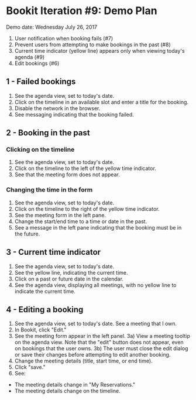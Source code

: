 
# Bookit Iteration #9: Demo Plan

Demo date: Wednesday July 26, 2017

1) User notification when booking fails (#7)
2) Prevent users from attempting to make bookings in the past (#8)
3) Current time indicator (yellow line) appears only when viewing today's agenda (#9)
4) Edit bookings (#6)

## 1 - Failed bookings
1) See the agenda view, set to today's date.
2) Click on the timeline in an available slot and enter a title for the booking.
3) Disable the network in the browser.
4) See messaging indicating that the booking failed.

## 2 - Booking in the past
### Clicking on the timeline
1) See the agenda view, set to today's date.
2) Click on the timeline to the left of the yellow time indicator.
3) See that the meeting form does not appear.

### Changing the time in the form
1) See the agenda view, set to today's date.
2) Click on the timeline to the right of the yellow time indicator.
3) See the meeting form in the left pane.
4) Change the start/end time to a time or date in the past.
5) See a message in the left pane indicating that the booking must be in the future.

## 3 - Current time indicator
1) See the agenda view, set to today's date.
2) See the yellow line, indicating the current time.
3) Click on a past or future date in the calendar.
4) See the agenda view, displaying all meetings, with no yellow line to indicate the current time.

## 4 - Editing a booking
1) See the agenda view, set to today's date. See a meeting that I own.
2) In Bookit, click "Edit."
3) See the meeting form appear in the left panel.
  3a) View a meeting tooltip on the agenda view. Note that the "edit" button does not appear, even on bookings that the user owns.
  3b) The user must close the edit dialog or save their changes before attempting to edit another booking.
4) Change the meeting details (title, start time, or end time).
5) Click "save."
6) See:
- The meeting details change in "My Reservations."
- The meeting details change on the timeline.
